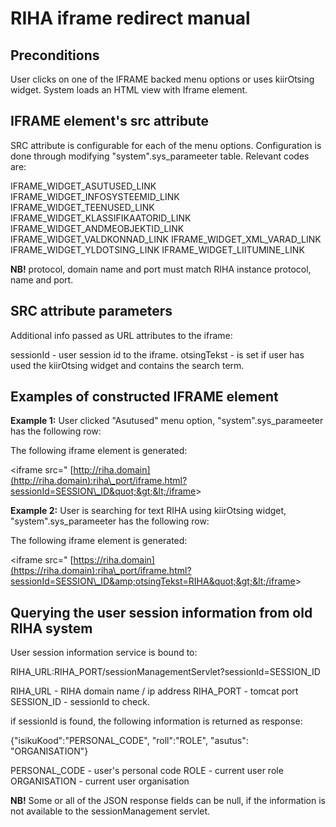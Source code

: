 # RIHA iframe redirect manual

## Preconditions

User clicks on one of the IFRAME backed menu options or uses kiirOtsing widget.
System loads an HTML view with Iframe element.

## IFRAME element&#39;s src attribute

SRC attribute is configurable for each of the menu options. Configuration is done through modifying  &quot;system&quot;.sys\_parameeter table. Relevant codes are:

IFRAME\_WIDGET\_ASUTUSED\_LINK
IFRAME\_WIDGET\_INFOSYSTEEMID\_LINK
IFRAME\_WIDGET\_TEENUSED\_LINK
IFRAME\_WIDGET\_KLASSIFIKAATORID\_LINK
IFRAME\_WIDGET\_ANDMEOBJEKTID\_LINK
IFRAME\_WIDGET\_VALDKONNAD\_LINK
IFRAME\_WIDGET\_XML\_VARAD\_LINK
IFRAME\_WIDGET\_YLDOTSING\_LINK
IFRAME\_WIDGET\_LIITUMINE\_LINK

**NB!** protocol, domain name and port must match RIHA instance protocol, name and port.

## SRC attribute parameters
Additional info passed as URL attributes to the iframe:

sessionId - user session id to the iframe.
otsingTekst - is set if user has used the kiirOtsing widget and contains the search term.

## Examples of constructed IFRAME element

**Example 1:**
User clicked &quot;Asutused&quot; menu option,
&quot;system&quot;.sys\_parameeter has the following row:
 
 
 
The following iframe element is generated:

&lt;iframe src=&quot; [http://riha.domain](http://riha.domain):riha\_port/iframe.html?sessionId=SESSION\_ID&quot;&gt;&lt;/iframe&gt;

**Example 2:**
User is searching for text RIHA using kiirOtsing widget,
&quot;system&quot;.sys\_parameeter has the following row:



The following iframe element is generated:

&lt;iframe src=&quot; [https://riha.domain](https://riha.domain):riha\_port/iframe.html?sessionId=SESSION\_ID&amp;otsingTekst=RIHA&quot;&gt;&lt;/iframe&gt;

## Querying the user session information from old RIHA system

User session information service is bound to:

RIHA\_URL:RIHA\_PORT/sessionManagementServlet?sessionId=SESSION\_ID

RIHA\_URL - RIHA domain name / ip address
RIHA\_PORT - tomcat port
SESSION\_ID - sessionId to check.

if sessionId is found, the following information is returned as response:

{&quot;isikuKood&quot;:&quot;PERSONAL\_CODE&quot;,
 &quot;roll&quot;:&quot;ROLE&quot;,
&quot;asutus&quot;: &quot;ORGANISATION&quot;}

PERSONAL\_CODE - user&#39;s personal code
ROLE - current user role
ORGANISATION - current user organisation

**NB!** Some or all of the JSON response fields can be null, if the information is not available to the sessionManagement servlet.
